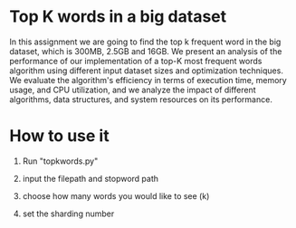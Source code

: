 # Top K words in a big dataset
In this assignment we are going to find the top k frequent word in the big dataset, which is 300MB, 2.5GB and 16GB. We present an analysis of the performance of our implementation of a top-K most frequent words algorithm using different input dataset sizes and optimization techniques. We evaluate the algorithm's efficiency in terms of execution time, memory usage, and CPU utilization, and we analyze the impact of different algorithms, data structures, and system resources on its performance. 

# How to use it
1. Run "topkwords.py"

2. input the filepath and stopword path

3. choose how many words you would like to see (k)

4. set the sharding number

